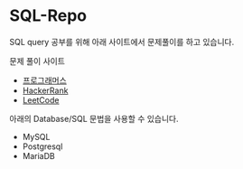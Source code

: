 # SQL-Repo
SQL query 공부를 위해 아래 사이트에서 문제풀이를 하고 있습니다.  

문제 풀이 사이트
- [프로그래머스](https://school.programmers.co.kr/learn/challenges?tab=sql_practice_kit)  
- [HackerRank](https://www.hackerrank.com/domains/sql?filters%5Bstatus%5D%5B%5D=unsolved&badge_type=sql)  
- [LeetCode](https://leetcode.com/problemset/all/)  

아래의 Database/SQL 문법을 사용할 수 있습니다.  
- MySQL  
- Postgresql  
- MariaDB

